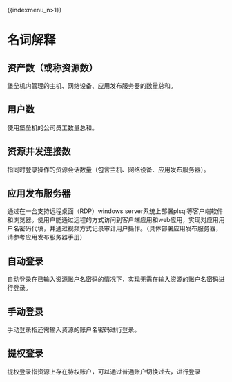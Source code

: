 {{indexmenu_n>1}}

# 名词解释

## 资产数（或称资源数）

堡垒机内管理的主机、网络设备、应用发布服务器的数量总和。

## 用户数

使用堡垒机的公司员工数量总和。

## 资源并发连接数

指同时登录操作的资源会话数量（包含主机、网络设备、应用发布服务器）。

## 应用发布服务器

通过在一台支持远程桌面（RDP）windows
server系统上部署plsql等客户端软件和浏览器。使用户能通过远程的方式访问到客户端应用和web应用，实现对应用用户名密码代填，并通过视频方式记录审计用户操作。（具体部署应用发布服务器，请参考应用发布服务器手册）

## 自动登录

自动登录在已输入资源账户名密码的情况下，实现无需在输入资源的账户名密码进行登录。

## 手动登录

手动登录指还需输入资源的账户名密码进行登录。

## 提权登录

提权登录指资源上存在特权账户，可以通过普通账户切换过去，进行登录
